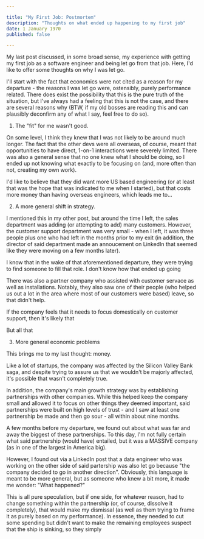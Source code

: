 ```yaml
---

title: "My First Job: Postmortem"
description: "Thoughts on what ended up happening to my first job"
date: 1 January 1970
published: false

---
```


My last post discussed, in some broad sense, my experience with getting my first job as a software engineer and being let go from that job. Here, I'd like to offer some thoughts on why I was let go.

I'll start with the fact that economics were not cited as a reason for my departure - the reasons I was let go were, ostensibly, purely performance related. There does exist the possibility that this is the pure truth of the situation, but I've always had a feeling that this is not the case, and there are several reasons why (BTW, if my old bosses are reading this and can plausibly deconfirm any of what I say, feel free to do so).

1. The "fit" for me wasn't good.

On some level, I think they knew that I was not likely to be around much longer. The fact that the other devs were all overseas, of course, meant that opportunities to have direct, 1-on-1 interactions were severely limited. There was also a general sense that no one knew what I should be doing, so I ended up not knowing what exactly to be focusing on (and, more often than not, creating my own work).

I'd like to believe that they did want more US based engineering (or at least that was the hope that was indicated to me when I started), but that costs more money than having overseas engineers, which leads me to...

2. A more general shift in strategy.

I mentioned this in my other post, but around the time I left, the sales department was adding (or attempting to add) many customers. However, the customer support department was very small - when I left, it was three people plus one who had left in the months prior to my exit (in addition, the director of said department made an annoucement on LinkedIn that seemed like they were moving on a few months later).

I know that in the wake of that aforementioned departure, they were trying to find someone to fill that role. I don't know how that ended up going

There was also a partner company who assisted with customer servace as well as installations. Notably, they also saw one of their people (who helped us out a lot in the area where most of our customers were based) leave, so that didn't help.

If the company feels that it needs to focus domestically on customer support, then it's likely that 

But all that

3. More general economic problems

This brings me to my last thought: money.

Like a lot of startups, the company was affected by the Silicon Valley Bank saga, and despite trying to assure us that we wouldn't be majorly affected, it's possible that wasn't completely true.

In addition, the company's main growth strategy was by establishing partnerships with other companies. While this helped keep the company small and allowed it to focus on other things they deemed important, said partnerships were built on high levels of trust - and I saw at least one partnership be made and then go sour - all within about nine months.

A few months before my departure, we found out about what was far and away the biggest of these partnerships. To this day, I'm not fully certain what said partnership (would have) entailed, but it was a MASSIVE company (as in one of the largest in America big).

However, I found out via a LinkedIn post that a data engineer who was working on the other side of said partership was also let go because "the company decided to go in another direction". Obviously, this language is meant to be more general, but as someone who knew a bit more, it made me wonder: "What happened?"

This is all pure speculation, but if one side, for whatever reason, had to change something within the partnership (or, of course, dissolve it completely), that would make my dismissal (as well as them trying to frame it as purely based on my performance). In essence, they needed to cut some spending but didn't want to make the remaining employees suspect that the ship is sinking, so they simply 